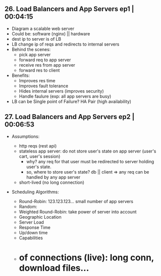 ## 26. Load Balancers and App Servers ep1 | 00:04:15

- Diagram a scalable web server
- Could be: software (nginx) || hardware
- dest ip to server is of LB
- LB change ip of reqs and redirects to internal servers
- Behind the scenes:
  - pick app server
  - forward req to app server
  - receive res from app server
  - forward res to client
- Benefits:
  - Improves res time
  - Improves fault tolerance
  - Hides internal servers (improves security)
  - Handle faulure (exp: all app servers are busy)
- LB can be Single point of Failure? HA Pair (high availability)

## 27. Load Balancers and App Servers ep2 | 00:06:53
- Assumptions:
  - http reqs (rest api)
  - stateless app server: do not store user's state on app server (user's cart, user's session)
    - why? any req for that user must be redirected to server holding user's state.
    - so, where to store user's state? db || client => any req can be handled by any app server
  - short-lived (no long connection)

- Scheduling Algorithms:
  - Round-Robin: 123.123.123... small number of app servers
  - Random: 
  - Weighted Round-Robin: take power of server into account
  - Geographic Location
  - Server Load
  - Response Time
  - Up/down time
  - Capabilities
  - # of connections (live): long conn, download files...

